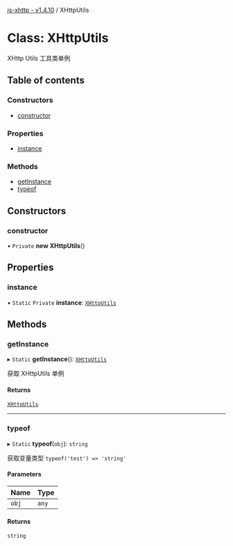 [js-xhttp - v1.4.10](../README.md) / XHttpUtils

# Class: XHttpUtils

XHttp Utils 工具类单例

## Table of contents

### Constructors

- [constructor](XHttpUtils.md#constructor)

### Properties

- [instance](XHttpUtils.md#instance)

### Methods

- [getInstance](XHttpUtils.md#getinstance)
- [typeof](XHttpUtils.md#typeof)

## Constructors

### constructor

• `Private` **new XHttpUtils**()

## Properties

### instance

▪ `Static` `Private` **instance**: [`XHttpUtils`](XHttpUtils.md)

## Methods

### getInstance

▸ `Static` **getInstance**(): [`XHttpUtils`](XHttpUtils.md)

获取 XHttpUtils 单例

#### Returns

[`XHttpUtils`](XHttpUtils.md)

___

### typeof

▸ `Static` **typeof**(`obj`): `string`

获取变量类型
`typeof('test') => 'string'`

#### Parameters

| Name | Type |
| :------ | :------ |
| `obj` | `any` |

#### Returns

`string`
